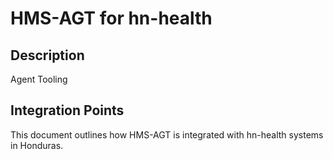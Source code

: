 # HMS-AGT for hn-health

## Description

Agent Tooling

## Integration Points

This document outlines how HMS-AGT is integrated with hn-health systems in Honduras.
